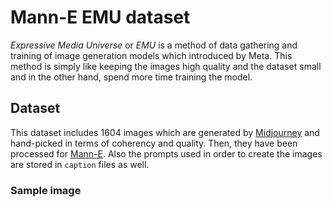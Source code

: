 # Mann-E EMU dataset

_Expressive Media Universe_ or _EMU_ is a method of data gathering and training of image generation models which introduced by Meta. This method is simply like keeping the images high quality and the dataset small and in the other hand, spend more time training the model.

## Dataset

This dataset includes 1604 images which are generated by [Midjourney](https://midjourney.com) and hand-picked in terms of coherency and quality. Then, they have been processed for [Mann-E](https://mann-e.com). 
Also the prompts used in order to create the images are stored in `caption` files as well.

### Sample image